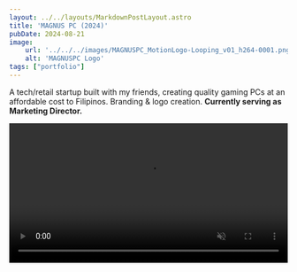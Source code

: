 ```yaml
---
layout: ../../layouts/MarkdownPostLayout.astro
title: 'MAGNUS PC (2024)'
pubDate: 2024-08-21
image:
    url: '../../../images/MAGNUSPC_MotionLogo-Looping_v01_h264-0001.png'
    alt: 'MAGNUSPC Logo'
tags: ["portfolio"]
---
```

A tech/retail startup built with my friends, creating quality gaming PCs at an affordable cost to Filipinos. Branding & logo creation. **Currently serving as Marketing Director.**


<video autoplay loop muted width="100%">
  <source src="../../../videos/MAGNUSPC_MotionLogo-Looping_v01_h264.mp4" type="video/mp4">
Your browser does not support the video tag.
</video>
